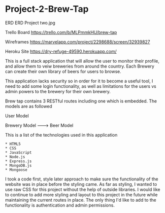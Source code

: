 # Project-2-Brew-Tap

ERD
ERD Project two.jpg

Trello Board
https://trello.com/b/MLPmmkHU/brew-tap

Wireframes 
https://marvelapp.com/project/2298688/screen/32939827

Heroku Site
https://dry-refuge-49590.herokuapp.com/

This is a full stack application that will allow the user to monitor their profile, and allow them to veiw breweries from around the country.  Each Brewery can create their own library of beers for users to browse.  

This application lacks security so in order for it to become a useful tool, I need to add some login functionality, as well as limitations for the users vs admin powers to the brewery for their own brewery.  

Brew tap contains 3 RESTful routes including one which is embedded.
The models are as followed

User Model

Brewery Model ---> Beer Model

This is a list of the technologies used in this application

    * HTML5
    * CSS
    * JavaScript
    * Node.js
    * Express.js
    * MongoDB.js
    * Mongoose

I took a code first, style later approach to make sure the functionality of the website was in place before the styling came.  As far as styling, I wanted to use raw CSS for this project without the help of outside libraries.  I would like to continue to add more styling and layout to this project in the future while maintaining the current routes in place.  The only thing I'd like to add to the functionality is authentication and admin permissions. 

